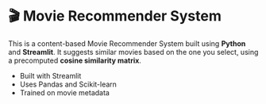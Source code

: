 # 🎬 Movie Recommender System

This is a content-based Movie Recommender System built using **Python** and **Streamlit**. It suggests similar movies based on the one you select, using a precomputed **cosine similarity matrix**.

- Built with Streamlit
- Uses Pandas and Scikit-learn
- Trained on movie metadata
